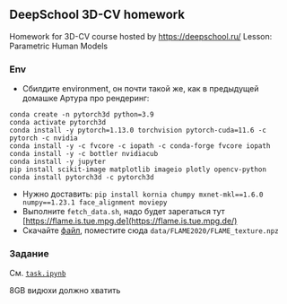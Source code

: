 ## DeepSchool 3D-CV homework

Homework for 3D-CV course hosted by https://deepschool.ru/
Lesson: Parametric Human Models



### Env

- Сбилдите environment, он почти такой же, как в предыдущей домашке Артура про рендеринг:

```
conda create -n pytorch3d python=3.9
conda activate pytorch3d
conda install -y pytorch=1.13.0 torchvision pytorch-cuda=11.6 -c pytorch -c nvidia
conda install -y -c fvcore -c iopath -c conda-forge fvcore iopath
conda install -y -c bottler nvidiacub
conda install -y jupyter
pip install scikit-image matplotlib imageio plotly opencv-python
conda install pytorch3d -c pytorch3d
```


- Нужно доставить: `pip install kornia chumpy mxnet-mkl==1.6.0 numpy==1.23.1 face_alignment moviepy`
- Выполните `fetch_data.sh`, надо будет зарегаться тут [https://flame.is.tue.mpg.de](https://flame.is.tue.mpg.de/)
- Скачайте [файл](https://drive.google.com/file/d/1UX7QzC3vP-jQJhyxlxDNeCr87PngHEWY/view?usp=sharing), поместите сюда `data/FLAME2020/FLAME_texture.npz`

### Задание

См. [`task.ipynb`](./task.ipynb)

8GB видюхи должно хватить



